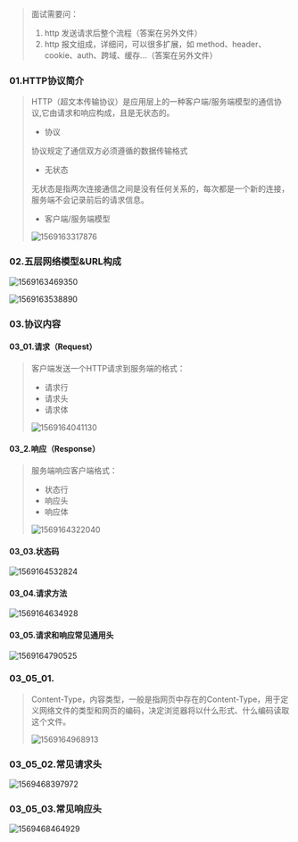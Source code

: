 > 面试需要问：
>
> 1. http 发送请求后整个流程（答案在另外文件）
> 2. http 报文组成，详细问，可以很多扩展，如 method、header、cookie、auth、跨域、缓存...（答案在另外文件）

### 01.HTTP协议简介

> HTTP（超文本传输协议）是应用层上的一种客户端/服务端模型的通信协议,它由请求和响应构成，且是无状态的。
>
> - 协议
>
> 协议规定了通信双方必须遵循的数据传输格式
>
> - 无状态
>
> 无状态是指两次连接通信之间是没有任何关系的，每次都是一个新的连接，服务端不会记录前后的请求信息。
>
> - 客户端/服务端模型
>
> ![1569163317876](C:\Users\chenh\OneDrive\00000_哥\http\1569163317876.png)



### 02.五层网络模型&URL构成

![1569163469350](C:\Users\chenh\OneDrive\00000_哥\http\1569163469350.png)

![1569163538890](C:\Users\chenh\OneDrive\00000_哥\http\1569163538890.png)





### 03.协议内容

#### 03_01.请求（Request）

> 客户端发送一个HTTP请求到服务端的格式：
>
> - 请求行
> - 请求头
> - 请求体
>
> ![1569164041130](C:\Users\chenh\OneDrive\00000_哥\http\1569164041130.png)

#### 03_2.响应（Response）

> 服务端响应客户端格式：
>
> - 状态行
> - 响应头
> - 响应体
>
> ![1569164322040](C:\Users\chenh\OneDrive\00000_哥\http\1569164322040.png)



#### 03_03.状态码

![1569164532824](C:\Users\chenh\OneDrive\00000_哥\http\1569164532824.png)





#### 03_04.请求方法

![1569164634928](C:\Users\chenh\OneDrive\00000_哥\http\1569164634928.png)



#### 03_05.请求和响应常见通用头

![1569164790525](C:\Users\chenh\OneDrive\00000_哥\http\1569164790525.png)

### 03_05_01.

> Content-Type，内容类型，一般是指网页中存在的Content-Type，用于定义网络文件的类型和网页的编码，决定浏览器将以什么形式、什么编码读取这个文件。
>
> ![1569164968913](C:\Users\chenh\OneDrive\00000_哥\http\1569164968913.png)



### 03_05_02.常见请求头

![1569468397972](C:\Users\chenh\OneDrive\00000_哥\http\1569468397972.png)

### **03_05_03.常见响应头**

![1569468464929](C:\Users\chenh\OneDrive\00000_哥\http\1569468464929.png)